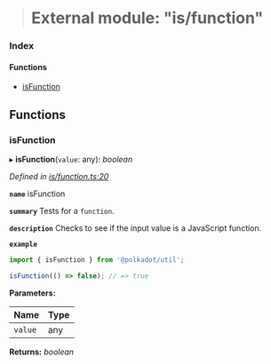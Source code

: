 > # External module: "is/function"

### Index

#### Functions

* [isFunction](_is_function_.md#isfunction)

## Functions

###  isFunction

▸ **isFunction**(`value`: any): *boolean*

*Defined in [is/function.ts:20](https://github.com/polkadot-js/common/blob/332620d/packages/util/src/is/function.ts#L20)*

**`name`** isFunction

**`summary`** Tests for a `function`.

**`description`** 
Checks to see if the input value is a JavaScript function.

**`example`** 
<BR>

```javascript
import { isFunction } from '@polkadot/util';

isFunction(() => false); // => true
```

**Parameters:**

Name | Type |
------ | ------ |
`value` | any |

**Returns:** *boolean*
